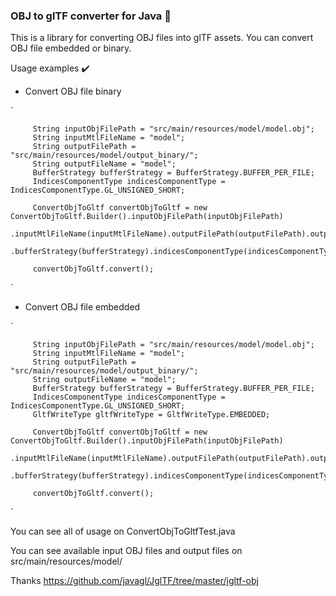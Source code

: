 ### OBJ to glTF converter for Java :arrows_counterclockwise:

This is a library for converting OBJ files into glTF assets. You can convert OBJ file embedded or binary.

Usage examples :heavy_check_mark:

* Convert OBJ file binary 

 `

         String inputObjFilePath = "src/main/resources/model/model.obj";
         String inputMtlFileName = "model";
         String outputFilePath = "src/main/resources/model/output_binary/";
         String outputFileName = "model";
         BufferStrategy bufferStrategy = BufferStrategy.BUFFER_PER_FILE;
         IndicesComponentType indicesComponentType = IndicesComponentType.GL_UNSIGNED_SHORT;
 
         ConvertObjToGltf convertObjToGltf = new ConvertObjToGltf.Builder().inputObjFilePath(inputObjFilePath)
                 .inputMtlFileName(inputMtlFileName).outputFilePath(outputFilePath).outputFileName(outputFileName)
                 .bufferStrategy(bufferStrategy).indicesComponentType(indicesComponentType).build();
         
         convertObjToGltf.convert();
 `

* Convert OBJ file embedded 

 `

         String inputObjFilePath = "src/main/resources/model/model.obj";
         String inputMtlFileName = "model";
         String outputFilePath = "src/main/resources/model/output_binary/";
         String outputFileName = "model";
         BufferStrategy bufferStrategy = BufferStrategy.BUFFER_PER_FILE;
         IndicesComponentType indicesComponentType = IndicesComponentType.GL_UNSIGNED_SHORT;
         GltfWriteType gltfWriteType = GltfWriteType.EMBEDDED;
 
         ConvertObjToGltf convertObjToGltf = new ConvertObjToGltf.Builder().inputObjFilePath(inputObjFilePath)
                 .inputMtlFileName(inputMtlFileName).outputFilePath(outputFilePath).outputFileName(outputFileName)
                 .bufferStrategy(bufferStrategy).indicesComponentType(indicesComponentType).gltfWriteType(gltfWriteType).build();
         
         convertObjToGltf.convert();
 `
 
You can see all of usage on ConvertObjToGltfTest.java 

You can see available input OBJ files and output files on src/main/resources/model/

Thanks https://github.com/javagl/JglTF/tree/master/jgltf-obj 